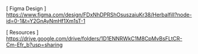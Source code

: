 [ Figma Design ] https://www.figma.com/design/FDxNhDPRShOsuszaiuKr38/Herbalfill?node-id=0-1&t=Y2GnAyNmHf1Xm1sT-1

[ Resources ] https://drive.google.com/drive/folders/1D1ENNRWkC1M8CpMvBsFLtCR-Cm-Efr_b?usp=sharing
